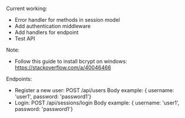 Current working:

- Error handler for methods in session model
- Add authentication middleware
- Add handlers for endpoint
- Test API


Note:
- Follow this guide to install bcrypt on windows: https://stackoverflow.com/a/40046466

Endpoints:
- Register a new user: 
    POST /api/users
    Body example: { username: 'user1', password: 'password1'}
- Login:
    POST /api/sessions/login
    Body example: { username: 'user1', password: 'password1'}
